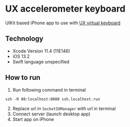 # UX accelerometer keyboard

UIKit based iPhone app to use with [UX virtual keyboard](https://github.com/myrachins/UX_virtual_keyboard)

## Technology

- Xcode Version 11.4 (11E146)
- iOS 13.2
- Swift language unspecified

## How to run
1.  Run following command in terminal
```
ssh -R 80:localhost:8080 ssh.localhost.run
```
2.  Replace url in `SocketIOManager` with url in terminal
3.  Connect server (launch desktop app)
4.  Start app on iPhone
